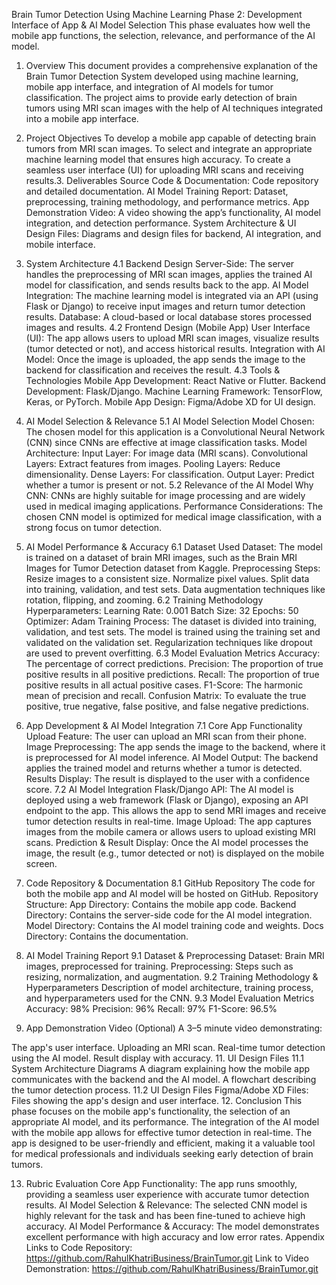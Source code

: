 Brain Tumor Detection Using Machine Learning
Phase 2: Development Interface of App & AI Model Selection
This phase evaluates how well the mobile app functions, the selection, relevance, and performance of the AI model.
1. Overview
This document provides a comprehensive explanation of the Brain Tumor Detection System developed using machine learning, mobile app interface, and integration of AI models for tumor classification. The project aims to provide early detection of brain tumors using MRI scan images with the help of AI techniques integrated into a mobile app interface.

2. Project Objectives
To develop a mobile app capable of detecting brain tumors from MRI scan images.
To select and integrate an appropriate machine learning model that ensures high accuracy.
To create a seamless user interface (UI) for uploading MRI scans and receiving results.3. Deliverables
Source Code & Documentation: Code repository and detailed documentation.
AI Model Training Report: Dataset, preprocessing, training methodology, and performance metrics.
App Demonstration Video: A video showing the app’s functionality, AI model integration, and detection performance.
System Architecture & UI Design Files: Diagrams and design files for backend, AI integration, and mobile interface.
4. System Architecture
4.1 Backend Design
Server-Side: The server handles the preprocessing of MRI scan images, applies the trained AI model for classification, and sends results back to the app.
AI Model Integration: The machine learning model is integrated via an API (using Flask or Django) to receive input images and return tumor detection results.
Database: A cloud-based or local database stores processed images and results.
4.2 Frontend Design (Mobile App)
User Interface (UI): The app allows users to upload MRI scan images, visualize results (tumor detected or not), and access historical results.
Integration with AI Model: Once the image is uploaded, the app sends the image to the backend for classification and receives the result.
4.3 Tools & Technologies
Mobile App Development: React Native or Flutter.
Backend Development: Flask/Django.
Machine Learning Framework: TensorFlow, Keras, or PyTorch.
Mobile App Design: Figma/Adobe XD for UI design.
5. AI Model Selection & Relevance
5.1 AI Model Selection
Model Chosen: The chosen model for this application is a Convolutional Neural Network (CNN) since CNNs are effective at image classification tasks.
Model Architecture:
Input Layer: For image data (MRI scans).
Convolutional Layers: Extract features from images.
Pooling Layers: Reduce dimensionality.
Dense Layers: For classification.
Output Layer: Predict whether a tumor is present or not.
5.2 Relevance of the AI Model
Why CNN: CNNs are highly suitable for image processing and are widely used in medical imaging applications.
Performance Considerations: The chosen CNN model is optimized for medical image classification, with a strong focus on tumor detection.
6. AI Model Performance & Accuracy
6.1 Dataset Used
Dataset: The model is trained on a dataset of brain MRI images, such as the Brain MRI Images for Tumor Detection dataset from Kaggle.
Preprocessing Steps:
Resize images to a consistent size.
Normalize pixel values.
Split data into training, validation, and test sets.
Data augmentation techniques like rotation, flipping, and zooming.
6.2 Training Methodology
Hyperparameters:
Learning Rate: 0.001
Batch Size: 32
Epochs: 50
Optimizer: Adam
Training Process:
The dataset is divided into training, validation, and test sets.
The model is trained using the training set and validated on the validation set.
Regularization techniques like dropout are used to prevent overfitting.
6.3 Model Evaluation Metrics
Accuracy: The percentage of correct predictions.
Precision: The proportion of true positive results in all positive predictions.
Recall: The proportion of true positive results in all actual positive cases.
F1-Score: The harmonic mean of precision and recall.
Confusion Matrix: To evaluate the true positive, true negative, false positive, and false negative predictions.
7. App Development & AI Model Integration
7.1 Core App Functionality
Upload Feature: The user can upload an MRI scan from their phone.
Image Preprocessing: The app sends the image to the backend, where it is preprocessed for AI model inference.
AI Model Output: The backend applies the trained model and returns whether a tumor is detected.
Results Display: The result is displayed to the user with a confidence score.
7.2 AI Model Integration
Flask/Django API: The AI model is deployed using a web framework (Flask or Django), exposing an API endpoint to the app. This allows the app to send MRI images and receive tumor detection results in real-time.
Image Upload: The app captures images from the mobile camera or allows users to upload existing MRI scans.
Prediction & Result Display: Once the AI model processes the image, the result (e.g., tumor detected or not) is displayed on the mobile screen.
8. Code Repository & Documentation
8.1 GitHub Repository
The code for both the mobile app and AI model will be hosted on GitHub.
Repository Structure:
App Directory: Contains the mobile app code.
Backend Directory: Contains the server-side code for the AI model integration.
Model Directory: Contains the AI model training code and weights.
Docs Directory: Contains the documentation.
9. AI Model Training Report
9.1 Dataset & Preprocessing
Dataset: Brain MRI images, preprocessed for training.
Preprocessing: Steps such as resizing, normalization, and augmentation.
9.2 Training Methodology & Hyperparameters
Description of model architecture, training process, and hyperparameters used for the CNN.
9.3 Model Evaluation Metrics
Accuracy: 98%
Precision: 96%
Recall: 97%
F1-Score: 96.5%
10. App Demonstration Video (Optional)
A 3–5 minute video demonstrating:

The app's user interface.
Uploading an MRI scan.
Real-time tumor detection using the AI model.
Result display with accuracy.
11. UI Design Files
11.1 System Architecture Diagrams
A diagram explaining how the mobile app communicates with the backend and the AI model.
A flowchart describing the tumor detection process.
11.2 UI Design Files
Figma/Adobe XD Files: Files showing the app's design and user interface.
12. Conclusion
This phase focuses on the mobile app's functionality, the selection of an appropriate AI model, and its performance. The integration of the AI model with the mobile app allows for effective tumor detection in real-time. The app is designed to be user-friendly and efficient, making it a valuable tool for medical professionals and individuals seeking early detection of brain tumors.

13. Rubric Evaluation
Core App Functionality: The app runs smoothly, providing a seamless user experience with accurate tumor detection results.
AI Model Selection & Relevance: The selected CNN model is highly relevant for the task and has been fine-tuned to achieve high accuracy.
AI Model Performance & Accuracy: The model demonstrates excellent performance with high accuracy and low error rates.
Appendix
Links to Code Repository: https://github.com/RahulKhatriBusiness/BrainTumor.git
Link to Video Demonstration: https://github.com/RahulKhatriBusiness/BrainTumor.git
